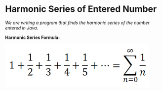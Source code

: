 # **Harmonic Series of Entered Number**

*We are writing a program that finds the harmonic series of the number entered in Java.*

**Harmonic Series Formula:**

![](https://raw.githubusercontent.com/Kodluyoruz/taskforce/main/java101/pratik-harmonic/figures/harmonic_series.gif)